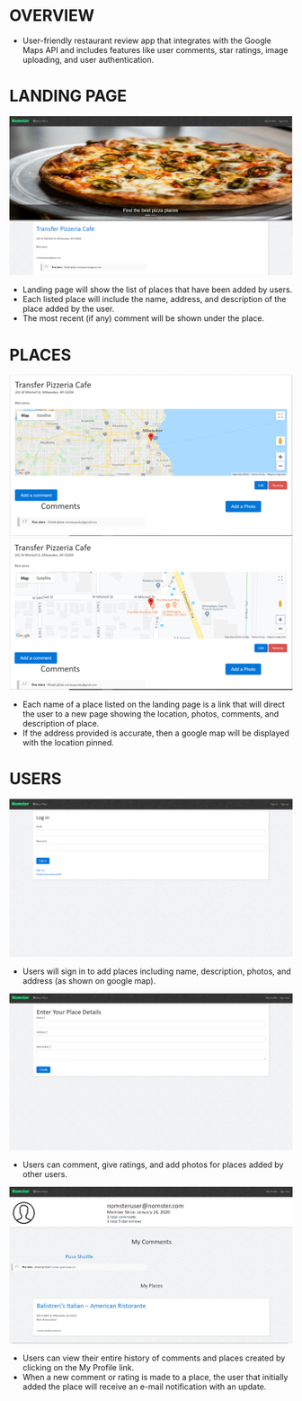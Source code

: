 # OVERVIEW

* User-friendly restaurant review app that integrates with the Google Maps API and includes features like user comments, star ratings, image uploading, and user authentication.


# LANDING PAGE

<img src='nomsterhome.PNG'>

* Landing page will show the list of places that have been added by users.
* Each listed place will include the name, address, and description of the place added by the user.
* The most recent (if any) comment will be shown under the place.


# PLACES

<img src='places-display.PNG'>
<img src='places-displayzoom.PNG'>

* Each name of a place listed on the landing page is a link that will direct the user to a new page showing the location, photos, comments, and description of place.
* If the address provided is accurate, then a google map will be displayed with the location pinned.


# USERS

<img src='usersignin.PNG'>

* Users will sign in to add places including name, description, photos, and address (as shown on google map).  

<img src='usernewplace.PNG'>

* Users can comment, give ratings, and add photos for places added by other users.

<img src='userprofile.PNG'>

* Users can view their entire history of comments and places created by clicking on the My Profile link.
* When a new comment or rating is made to a place, the user that initially added the place will receive an e-mail notification with an update.

